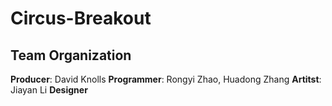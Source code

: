 # Circus-Breakout
## Team Organization
**Producer**: David Knolls
**Programmer**: Rongyi Zhao, Huadong Zhang
**Artitst**: Jiayan Li
**Designer**
